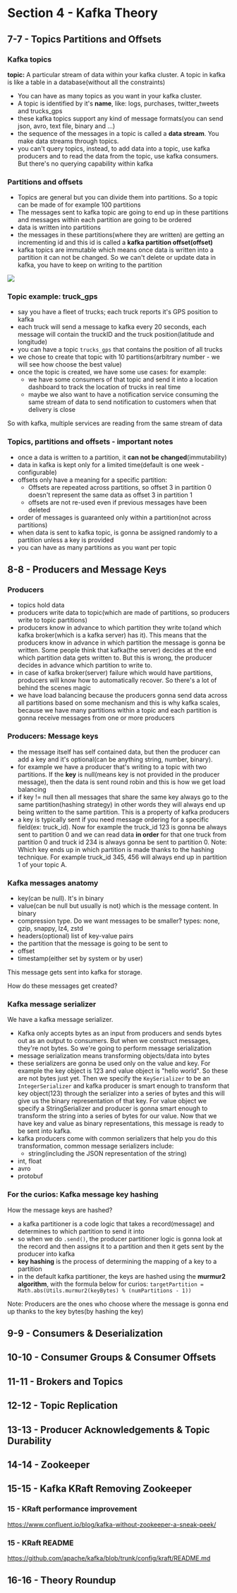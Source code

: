 # Section 4 - Kafka Theory

## 7-7 - Topics Partitions and Offsets
### Kafka topics
**topic:** A particular stream of data within your kafka cluster. A topic in kafka is like a table in a database(without all the constraints)
- You can have as many topics as you want in your kafka cluster.
- A topic is identified by it's **name**, like: logs, purchases, twitter_tweets and trucks_gps
- these kafka topics support any kind of message formats(you can send json, avro, text file, binary and ...)
- the sequence of the messages in a topic is called a **data stream**. You make data streams through topics.
- you can't query topics, instead, to add data into a topic, use kafka producers and to read the data from the topic, use kafka consumers. But there's
no querying capability within kafka

### Partitions and offsets
- Topics are general but you can divide them into partitions. So a topic can be made of for example 100 partitions
- The messages sent to kafka topic are going to end up in these partitions and messages within each partition are going to be ordered
- data is written into partitions
- the messages in these partitions(where they are written) are getting an incrementing id and this id is called a **kafka partition offset(offset)**
- kafka topics are immutable which means once data is written into a partition it can not be changed. So we can't delete or update data in kafka, you
have to keep on writing to the partition

![](./img/7-7-1.png)

### Topic example: truck_gps
- say you have a fleet of trucks; each truck reports it's GPS position to kafka
- each truck will send a message to kafka every 20 seconds, each message will contain the truckID and the truck position(latitude and longitude)
- you can have a topic `trucks_gps` that contains the position of all trucks
- we chose to create that topic with 10 partitions(arbitrary number - we will see how choose the best value)
- once the topic is created, we have some use cases: for example:
    - we have some consumers of that topic and send it into a location dashboard to track the location of trucks in real time
    - maybe we also want to have a notification service consuming the same stream of data to send notification to customers when that delivery is close

So with kafka, multiple services are reading from the same stream of data

### Topics, partitions and offsets - important notes
- once a data is written to a partition, it **can not be changed**(immutability)
- data in kafka is kept only for a limited time(default is one week - configurable)
- offsets only have a meaning for a specific partition:
    - Offsets are repeated across partitions, so offset 3 in partition 0 doesn't represent the
    same data as offset 3 in partition 1
    - offsets are not re-used even if previous messages have been deleted
- order of messages is guaranteed only within a partition(not across partitions)
- when data is sent to kafka topic, is gonna be assigned randomly to a partition unless a key is provided
- you can have as many partitions as you want per topic

## 8-8 - Producers and Message Keys
### Producers
- topics hold data
- producers write data to topic(which are made of partitions, so producers write to topic partitions)
- producers know in advance to which partition they write to(and which kafka broker(which is a kafka server) has it). This means that the
producers know in advance in which partition the message is gonna be written. Some people think that kafka(the server) decides at the end which
partition data gets written to. But this is wrong, the producer decides in advance which partition to write to.
- in case of kafka broker(server) failure which would have partitions, producers will know how to automatically recover. So there's a lot of behind the
scenes magic
- we have load balancing because the producers gonna send data across all partitions based on some mechanism and this is why kafka scales, because
we have many partitions within a topic and each partition is gonna receive messages from one or more producers

### Producers: Message keys
- the message itself has self contained data, but then the producer can add a key and it's optional(can be anything string, number, binary).
- for example we have a producer that's writing to a topic with two partitions. If the **key** is null(means key is not provided in the
producer message), then the data is sent round robin and this is how we get load balancing
- if key != null then all messages that share the same key always go to the same partition(hashing strategy) in other words they will always end up being written
to the same partition. This is a property of kafka producers
- a key is typically sent if you need message ordering for a specific field(ex: truck_id). Now for example the truck_id 123 is gonna be always sent to
partition 0 and we can read data **in order** for that one truck from partition 0 and truck id 234 is always gonna be sent to partition 0. Note: Which key
ends up in which partition is made thanks to the hashing technique. For example truck_id 345, 456 will always end up in partition 1 of your topic A.

### Kafka messages anatomy
- key(can be null). It's in binary
- value(can be null but usually is not) which is the message content. In binary
- compression type. Do we want messages to be smaller? types: none, gzip, snappy, lz4, zstd
- headers(optional) list of key-value pairs
- the partition that the message is going to be sent to
- offset
- timestamp(either set by system or by user)

This message gets sent into kafka for storage.

How do these messages get created?

### Kafka message serializer
We have a kafka message serializer.

- Kafka only accepts bytes as an input from producers and sends bytes out as an output to consumers. But when we construct messages, they're
not bytes. So we're going to perform message serialization
- message serialization means transforming objects/data into bytes
- these serializers are gonna be used only on the value and key. For example the key object is 123 and value object is "hello world". So these are
not bytes just yet. Then we specify the `KeySerializer` to be an `IntegerSerializer` and kafka producer is smart enough to transform that key object(123)
through the serializer into a series of bytes and this will give us the binary representation of that key. For value object we specify a
StringSerializer and producer is gonna smart enough to transform the string into a series of bytes for our value. Now that we have key and value as binary
representations, this message is ready to be sent into kafka.
- kafka producers come with common serializers that help you do this transformation, common message serializers include:
  - string(including the JSON representation of the string)
- int, float
- avro
- protobuf

### For the curios: Kafka message key hashing
How the message keys are hashed?

- a kafka partitioner is a code logic that takes a record(message) and determines to which partition to send it into
- so when we do `.send()`, the producer partitioner logic is gonna look at the record and then assigns it to a partition and then it gets sent
by the producer into kafka
- **key hashing** is the process of determining the mapping of a key to a partition
- in the default kafka partitioner, the keys are hashed using the **murmur2 algorithm**, with the formula below for curios:
`targetPartition = Math.abs(Utils.murmur2(keyBytes) % (numPartitions - 1))`

Note: Producers are the ones who choose where the message is gonna end up thanks to the key bytes(by hashing the key)

## 9-9 - Consumers & Deserialization
## 10-10 - Consumer Groups & Consumer Offsets
## 11-11 - Brokers and Topics
## 12-12 - Topic Replication
## 13-13 - Producer Acknowledgements & Topic Durability
## 14-14 - Zookeeper
## 15-15 - Kafka KRaft Removing Zookeeper

### 15 - KRaft performance improvement
https://www.confluent.io/blog/kafka-without-zookeeper-a-sneak-peek/

### 15 - KRaft README
https://github.com/apache/kafka/blob/trunk/config/kraft/README.md

## 16-16 - Theory Roundup
